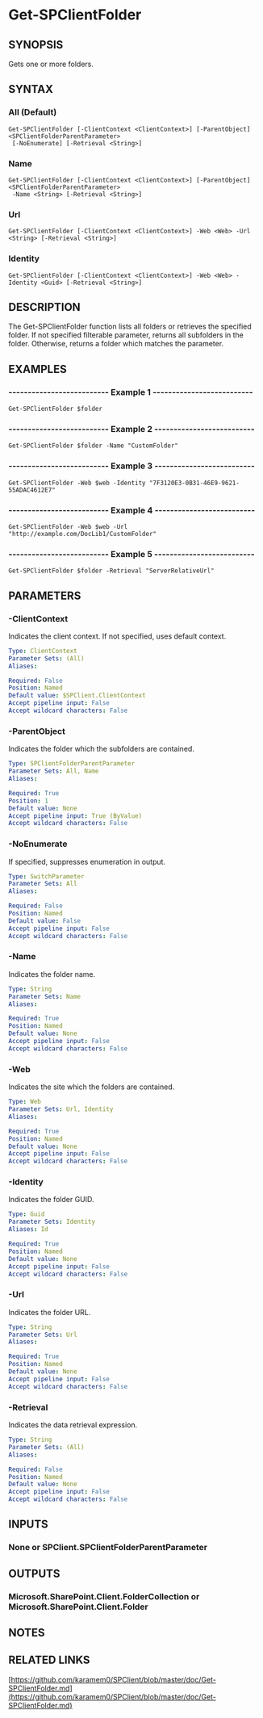 # Get-SPClientFolder

## SYNOPSIS
Gets one or more folders.

## SYNTAX

### All (Default)
```
Get-SPClientFolder [-ClientContext <ClientContext>] [-ParentObject] <SPClientFolderParentParameter>
 [-NoEnumerate] [-Retrieval <String>]
```

### Name
```
Get-SPClientFolder [-ClientContext <ClientContext>] [-ParentObject] <SPClientFolderParentParameter>
 -Name <String> [-Retrieval <String>]
```

### Url
```
Get-SPClientFolder [-ClientContext <ClientContext>] -Web <Web> -Url <String> [-Retrieval <String>]
```

### Identity
```
Get-SPClientFolder [-ClientContext <ClientContext>] -Web <Web> -Identity <Guid> [-Retrieval <String>]
```

## DESCRIPTION
The Get-SPClientFolder function lists all folders or retrieves the specified folder.
If not specified filterable parameter, returns all subfolders in the folder.
Otherwise, returns a folder which matches the parameter.

## EXAMPLES

### -------------------------- Example 1 --------------------------
```
Get-SPClientFolder $folder
```

### -------------------------- Example 2 --------------------------
```
Get-SPClientFolder $folder -Name "CustomFolder"
```

### -------------------------- Example 3 --------------------------
```
Get-SPClientFolder -Web $web -Identity "7F3120E3-0B31-46E9-9621-55ADAC4612E7"
```

### -------------------------- Example 4 --------------------------
```
Get-SPClientFolder -Web $web -Url "http://example.com/DocLib1/CustomFolder"
```

### -------------------------- Example 5 --------------------------
```
Get-SPClientFolder $folder -Retrieval "ServerRelativeUrl"
```

## PARAMETERS

### -ClientContext
Indicates the client context.
If not specified, uses default context.

```yaml
Type: ClientContext
Parameter Sets: (All)
Aliases: 

Required: False
Position: Named
Default value: $SPClient.ClientContext
Accept pipeline input: False
Accept wildcard characters: False
```

### -ParentObject
Indicates the folder which the subfolders are contained.

```yaml
Type: SPClientFolderParentParameter
Parameter Sets: All, Name
Aliases: 

Required: True
Position: 1
Default value: None
Accept pipeline input: True (ByValue)
Accept wildcard characters: False
```

### -NoEnumerate
If specified, suppresses enumeration in output.

```yaml
Type: SwitchParameter
Parameter Sets: All
Aliases: 

Required: False
Position: Named
Default value: False
Accept pipeline input: False
Accept wildcard characters: False
```

### -Name
Indicates the folder name.

```yaml
Type: String
Parameter Sets: Name
Aliases: 

Required: True
Position: Named
Default value: None
Accept pipeline input: False
Accept wildcard characters: False
```

### -Web
Indicates the site which the folders are contained.

```yaml
Type: Web
Parameter Sets: Url, Identity
Aliases: 

Required: True
Position: Named
Default value: None
Accept pipeline input: False
Accept wildcard characters: False
```

### -Identity
Indicates the folder GUID.

```yaml
Type: Guid
Parameter Sets: Identity
Aliases: Id

Required: True
Position: Named
Default value: None
Accept pipeline input: False
Accept wildcard characters: False
```

### -Url
Indicates the folder URL.

```yaml
Type: String
Parameter Sets: Url
Aliases: 

Required: True
Position: Named
Default value: None
Accept pipeline input: False
Accept wildcard characters: False
```

### -Retrieval
Indicates the data retrieval expression.

```yaml
Type: String
Parameter Sets: (All)
Aliases: 

Required: False
Position: Named
Default value: None
Accept pipeline input: False
Accept wildcard characters: False
```

## INPUTS

### None or SPClient.SPClientFolderParentParameter

## OUTPUTS

### Microsoft.SharePoint.Client.FolderCollection or Microsoft.SharePoint.Client.Folder

## NOTES

## RELATED LINKS

[https://github.com/karamem0/SPClient/blob/master/doc/Get-SPClientFolder.md](https://github.com/karamem0/SPClient/blob/master/doc/Get-SPClientFolder.md)

